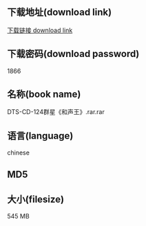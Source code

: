 ## 下载地址(download link)
[下载链接 download link](https://tutu365.netlify.app/?s=DTS-CD-124%E7%BE%A4%E6%98%9F%E3%80%8A%E5%92%8C%E5%A3%B0%E7%8E%8B%E3%80%8B.rar)

## 下载密码(download password)
1866

## 名称(book name)
DTS-CD-124群星《和声王》.rar.rar

## 语言(language)
chinese

## MD5


## 大小(filesize)
545 MB

